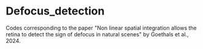 # Defocus_detection
Codes corresponding to the paper "Non linear spatial integration allows the retina to detect the sign of defocus in natural scenes" by Goethals et al., 2024.
